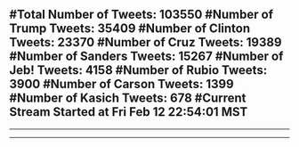 #Total Number of Tweets: 103550 
#Number of Trump Tweets: 35409
#Number of Clinton Tweets: 23370
#Number of Cruz Tweets: 19389
#Number of Sanders Tweets: 15267
#Number of Jeb! Tweets: 4158
#Number of Rubio Tweets: 3900
#Number of Carson Tweets: 1399
#Number of Kasich Tweets: 678
#Current Stream Started at Fri Feb 12 22:54:01 MST
---
---
---
